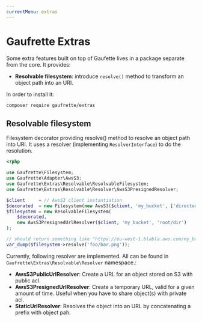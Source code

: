 ```yaml
---
currentMenu: extras
---
```


# Gaufrette Extras

Some extra features built on top of Gaufette lives in a package separate from the core. It provides:
  
  * **Resolvable filesystem**: introduce `resolve()` method to transform an object path into an URI.

In order to install it:

    composer require gaufrette/extras


## Resolvable filesystem

Filesystem decorator providing resolve() method to resolve an object path into URI. It  uses a resolver 
(implementing `ResolverInterface`) to do the resolution.

```php
<?php

use Gaufrette\Filesystem;
use Gaufrette\Adapter\AwsS3;
use Gaufrette\Extras\Resolvable\ResolvableFilesystem;
use Gaufrette\Extras\Resolvable\Resolver\AwsS3PresignedResolver;

$client     = // AwsS3 client instantiation
$decorated  = new Filesystem(new AwsS3($client, 'my_bucket', ['directory' => 'root/dir']));
$filesystem = new ResolvableFilesystem(
    $decorated,
    new AwsS3PresignedUrlResolver($client, 'my_bucket', 'root/dir')
);

// should return something like "https://eu-west-1.blabla.aws.com/my_bucket/root/dir/foo/bar.png?token
var_dump($filesystem->resolve('foo/bar.png'));
```

Currently, following resolver are implemented. All can be found in `Gaufrette\Extras\Resolvable\Resolver` namespace.:

* **AwsS3PublicUrlResolver**: Create a URL for an object stored on S3 with public acl.
* **AwsS3PresignedUrlResolver**: Create a temporary URL, valid for a given amount of time. Useful when you have to share object(s) with private acl.
* **StaticUrlResolver**: Resolves the object into an URL by concatenating a prefix with object pah.
